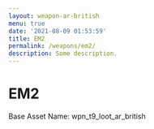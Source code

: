 ```yaml
---
layout: weapon-ar-british
menu: true
date: '2021-08-09 01:53:59'
title: EM2
permalink: /weapons/em2/
description: Some description.
---
```


# EM2

Base Asset Name: wpn_t9_loot_ar_british